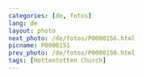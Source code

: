 ```yaml
---
categories: [de, fotos]
lang: de
layout: photo
next_photo: /de/fotos/P0000156.html
picname: P0000151
prev_photo: /de/fotos/P0000150.html
tags: [Hottentotten Church]
---
```

